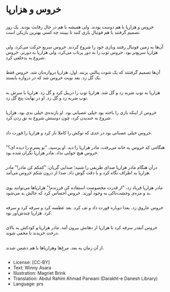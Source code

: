 # خروس و هزارپا

##
خروس و هزارپا با هم دوست بودند. ولی همیشه با هم در حال رقابت بودند. یک روز تصمیم گرفتند با هم فوتبال بازی کنند تا ببینند چه کسی بهترین بازیکن است.

##
آن‌ها به زمین فوتبال رفتند وبازی خود را شروع کردند. خروس سریع حرکت می‌کرد، ولی هزارپا سریع‌تر بود. خروس توپ را به دور پرتاب می‌کرد، ولی هزارپا به دورتر. خروس شروع به بدخلقی کرد.

##
آن‌ها تصمیم گرفتتند که یک شوت پنالتی بزنند. اول، هزارپا دروازه‌بان شد. خروس فقط یک گل زد. بعد نوبت خروس شد که در دروازه بایستد.

##
هزارپا به توپ ضربه زد و گل شد. هزارپا توپ را دریبل کرد و گل زد. هزارپا با سرش به توپ ضربه زد و گل زد. او در نهایت پنج گل زد.

##
خروس از اینکه بازی را باخته بود خیلی عصبانی بود. او بازنده‌ی خیلی بدی بود. هزارپا شروع به خندیدن کرد، چون دوستش شروع به نق زدن کرد.

##
خروس خیلی عصبانی بود در حدی که نوکش را کاملا باز کرد و هزارپا را قورت داد.

##
هنگامی که خروس به خانه می‌رفت، مادر هزارپا را دید. او پرسید، "تو پسرم را دیده ای؟" خروس هیچ جوابی نداد. مادر هزارپا نگران شده بود.

##
درآن هنگام مادر هزارپا صدای ظریفی را شنید؛ صدایی گریان: "کمکم کن مادر!" مادر هزارپا به اطراف نگاه کرد و با دقت گوش داد. صدا از درون شکم خروس می‌آمد.

##
مادر هزارپا فریاد زد، "از قدرت مخصوصت استفاده کن فرزندم!" هزارپاها می‌توانند بوی بد و مزه‌ی وحشت‌ناکی به وجود آورند. خروس احساس کرد که حالش بد می‌شود.

##
خروس عاروق زد. بعدا دوباره قورت داد و تف کرد. بعد عطسه کرد و سرفه کرد و سرفه کرد. هزارپا چندش‌آور بود.

##
خروس آنقدر سرفه کرد تا هزارپا از دهانش بیرون آمد. مادر هزارپا و کودکش به بالای درخت خزیدند تا مخفی شوند.

##
از آن زمان به بعد، مرغ‌ها وهزارپاها با هم دشمن شدند.

##
* License: [CC-BY]
* Text: Winny Asara
* Illustration: Magriet Brink
* Translation: Abdul Rahim Ahmad Parwani (Darakht-e Danesh Library)
* Language: prs
